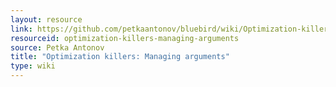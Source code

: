 ```yaml
---
layout: resource
link: https://github.com/petkaantonov/bluebird/wiki/Optimization-killers#3-managing-arguments
resourceid: optimization-killers-managing-arguments
source: Petka Antonov
title: "Optimization killers: Managing arguments"
type: wiki
---
```


